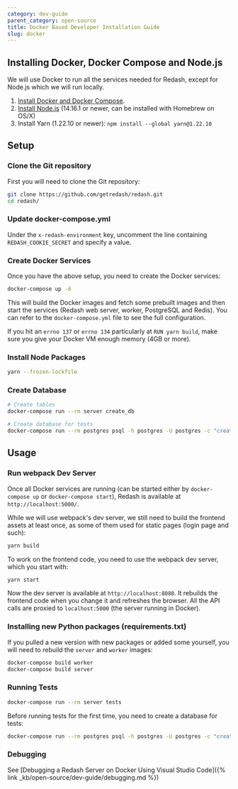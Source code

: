 ```yaml
---
category: dev-guide
parent_category: open-source
title: Docker Based Developer Installation Guide
slug: docker
---
```


## Installing Docker, Docker Compose and Node.js

We will use Docker to run all the services needed for Redash, except for Node.js
which we will run locally.

1. [Install Docker and Docker Compose](https://docs.docker.com/engine/installation/).
2. [Install Node.js](https://nodejs.org/en/download/) (14.16.1 or newer, can be
   installed with Homebrew on OS/X)
3. Install Yarn (1.22.10 or newer): `npm install --global yarn@1.22.10`

## Setup

### Clone the Git repository

First you will need to clone the Git repository:

```bash
git clone https://github.com/getredash/redash.git
cd redash/
```

### Update docker-compose.yml

Under the `x-redash-environment` key, uncomment the line containing `REDASH_COOKIE_SECRET` and specify a value.

### Create Docker Services

Once you have the above setup, you need to create the Docker services:

```bash
docker-compose up -d
```

This will build the Docker images and fetch some prebuilt images and then start
the services (Redash web server, worker, PostgreSQL and Redis). You can refer to
the `docker-compose.yml` file to see the full configuration.

If you hit an `errno 137` or `errno 134` particularly at `RUN yarn build`, make
sure you give your Docker VM enough memory (4GB or more).

### Install Node Packages

```bash
yarn --frozen-lockfile
```

### Create Database

```bash
# Create tables
docker-compose run --rm server create_db

# Create database for tests
docker-compose run --rm postgres psql -h postgres -U postgres -c "create database tests"
```

## Usage

### Run webpack Dev Server

Once all Docker services are running (can be started either by
`docker-compose up` or `docker-compose start`), Redash is available at
`http://localhost:5000/`.

While we will use webpack's dev server, we still need to build the frontend
assets at least once, as some of them used for static pages (login page and
such):

```bash
yarn build
```

To work on the frontend code, you need to use the webpack dev server, which you
start with:

```bash
yarn start
```

Now the dev server is available at `http://localhost:8080`. It rebuilds the
frontend code when you change it and refreshes the browser. All the API calls
are proxied to `localhost:5000` (the server running in Docker).

### Installing new Python packages (requirements.txt)

If you pulled a new version with new packages or added some yourself, you will
need to rebuild the `server` and `worker` images:

```bash
docker-compose build worker
docker-compose build server
```

### Running Tests

```bash
docker-compose run --rm server tests
```

Before running tests for the first time, you need to create a database for
tests:

```bash
docker-compose run --rm postgres psql -h postgres -U postgres -c "create database tests;"
```

### Debugging

See [Debugging a Redash Server on Docker Using Visual Studio
Code]({% link _kb/open-source/dev-guide/debugging.md %})

